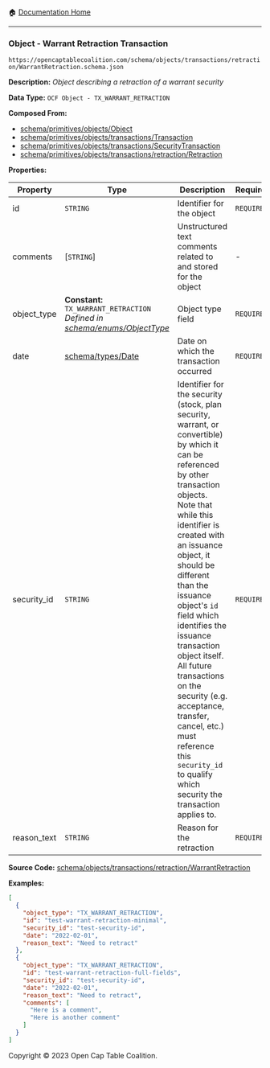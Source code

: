 :house: [Documentation Home](../../../../../README.md)

---

### Object - Warrant Retraction Transaction

`https://opencaptablecoalition.com/schema/objects/transactions/retraction/WarrantRetraction.schema.json`

**Description:** _Object describing a retraction of a warrant security_

**Data Type:** `OCF Object - TX_WARRANT_RETRACTION`

**Composed From:**

- [schema/primitives/objects/Object](../../../primitives/objects/Object.md)
- [schema/primitives/objects/transactions/Transaction](../../../primitives/objects/transactions/Transaction.md)
- [schema/primitives/objects/transactions/SecurityTransaction](../../../primitives/objects/transactions/SecurityTransaction.md)
- [schema/primitives/objects/transactions/retraction/Retraction](../../../primitives/objects/transactions/retraction/Retraction.md)

**Properties:**

| Property    | Type                                                                                                           | Description                                                                                                                                                                                                                                                                                                                                                                                                                                                                                                 | Required   |
| ----------- | -------------------------------------------------------------------------------------------------------------- | ----------------------------------------------------------------------------------------------------------------------------------------------------------------------------------------------------------------------------------------------------------------------------------------------------------------------------------------------------------------------------------------------------------------------------------------------------------------------------------------------------------- | ---------- |
| id          | `STRING`                                                                                                       | Identifier for the object                                                                                                                                                                                                                                                                                                                                                                                                                                                                                   | `REQUIRED` |
| comments    | [`STRING`]                                                                                                     | Unstructured text comments related to and stored for the object                                                                                                                                                                                                                                                                                                                                                                                                                                             | -          |
| object_type | **Constant:** `TX_WARRANT_RETRACTION`</br>_Defined in [schema/enums/ObjectType](../../../enums/ObjectType.md)_ | Object type field                                                                                                                                                                                                                                                                                                                                                                                                                                                                                           | `REQUIRED` |
| date        | [schema/types/Date](../../../types/Date.md)                                                                    | Date on which the transaction occurred                                                                                                                                                                                                                                                                                                                                                                                                                                                                      | `REQUIRED` |
| security_id | `STRING`                                                                                                       | Identifier for the security (stock, plan security, warrant, or convertible) by which it can be referenced by other transaction objects. Note that while this identifier is created with an issuance object, it should be different than the issuance object's `id` field which identifies the issuance transaction object itself. All future transactions on the security (e.g. acceptance, transfer, cancel, etc.) must reference this `security_id` to qualify which security the transaction applies to. | `REQUIRED` |
| reason_text | `STRING`                                                                                                       | Reason for the retraction                                                                                                                                                                                                                                                                                                                                                                                                                                                                                   | `REQUIRED` |

**Source Code:** [schema/objects/transactions/retraction/WarrantRetraction](../../../../../../schema/objects/transactions/retraction/WarrantRetraction.schema.json)

**Examples:**

```json
[
  {
    "object_type": "TX_WARRANT_RETRACTION",
    "id": "test-warrant-retraction-minimal",
    "security_id": "test-security-id",
    "date": "2022-02-01",
    "reason_text": "Need to retract"
  },
  {
    "object_type": "TX_WARRANT_RETRACTION",
    "id": "test-warrant-retraction-full-fields",
    "security_id": "test-security-id",
    "date": "2022-02-01",
    "reason_text": "Need to retract",
    "comments": [
      "Here is a comment",
      "Here is another comment"
    ]
  }
]
```

Copyright © 2023 Open Cap Table Coalition.
